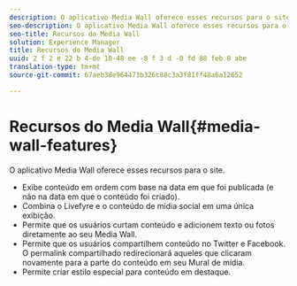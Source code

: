 ```yaml
---
description: O aplicativo Media Wall oferece esses recursos para o site.
seo-description: O aplicativo Media Wall oferece esses recursos para o site.
seo-title: Recursos do Media Wall
solution: Experience Manager
title: Recursos do Media Wall
uuid: 2 f 2 e 22 b 4-de 10-48 ee -8 f 3 d -0 fd 88 feb 8 abe
translation-type: tm+mt
source-git-commit: 67aeb3de964473b326c88c3a3f81ff48a6a12652

---
```



# Recursos do Media Wall{#media-wall-features}

O aplicativo Media Wall oferece esses recursos para o site.



* Exibe conteúdo em ordem com base na data em que foi publicada (e não na data em que o conteúdo foi criado).
* Combina o Livefyre e o conteúdo de mídia social em uma única exibição.
* Permite que os usuários curtam conteúdo e adicionem texto ou fotos diretamente ao seu Media Wall.
* Permite que os usuários compartilhem conteúdo no Twitter e Facebook. O permalink compartilhado redirecionará aqueles que clicaram novamente para a parte do conteúdo em seu Mural de mídia.
* Permite criar estilo especial para conteúdo em destaque.

